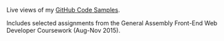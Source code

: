 Live views of my <a href="http://damonsauve.github.io/index.html">GitHub Code Samples</a>.

Includes selected assignments from the General Assembly Front-End Web Developer Coursework (Aug-Nov 2015).
